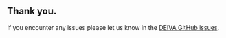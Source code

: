## Thank you.

If you encounter any issues please let us know in the [DEIVA GitHub issues](https://github.com/Hypercubed/DEIVA/issues).
